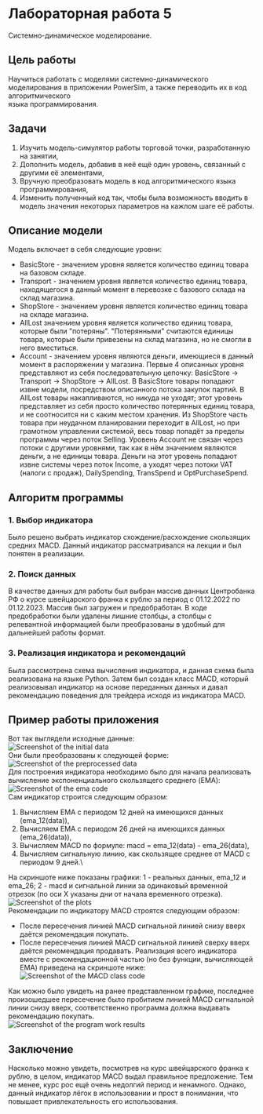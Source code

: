 # Лабораторная работа 5
Системно-динамическое моделирование.
## Цель работы
Научиться работать с моделями системно-динамического моделирования в приложении PowerSim, а также переводить их в код алгоритмического\
языка программирования.
## Задачи
1. Изучить модель-симулятор работы торговой точки, разработанную на занятии,
2. Дополнить модель, добавив в неё ещё один уровень, связанный с другими её элементами,
3. Вручную преобразовать модель в код алгоритмического языка программирования,
4. Изменить полученный код так, чтобы была возможность вводить в модель значения некоторых параметров на кажлом шаге её работы.
## Описание модели
Модель включает в себя следующие уровни:
- BasicStore - значением уровня является количество единиц товара на базовом складе.
- Transport - значением уровня является количество единиц товара, находящегося в данный момент в перевозке с базового склада на склад магазина.
- ShopStore - значением уровня является количество единиц товара на складе магазина.
- AllLost значением уровня является количество единиц товара, которые были "потеряны". "Потерянными" считаются единицы товара, которые были привезены на склад магазина, но не смогли в него вместиться.
- Account - значением уровня являются деньги, имеющиеся в данный момент в распоряжении у магазина.
Первые 4 описанных уровня представляют из себя последовательную цепочку: BasicStore -> Transport -> ShopStore -> AllLost. В BasicStore товары попадают извне модели, посредством описанного потока закупок партий. В AllLost товары накапливаются, но никуда не уходят; этот уровень представляет из себя просто количество потерянных единиц товара, и не соотносится ни с каким местом хранения. Из ShopStore часть товара при неудачном планировании переходит в AllLost, но при грамотном управлении системой, весь товар попадёт за пределы программы через поток Selling.
Уровень Account не связан через потоки с другими уровнями, так как в нём значением являются деньги, а не единицы товара. Деньги на этот уровень попадают извне системы через поток Income, а уходят через потоки VAT (налоги с продаж), DailySpending, TransSpend и OptPurchaseSpend.
## Алгоритм программы
### 1. Выбор индикатора
Было решено выбрать индикатор схождение/расхождение скользящих средних MACD. Данный индикатор рассматривался на лекции и был понятен в реализации.
### 2. Поиск данных
В качестве данных для работы был выбран массив данных Центробанка РФ о курсе швейцарского франка к рублю за период с 01.12.2022 по 01.12.2023. Массив был загружен и предобработан. В ходе предобработки были удалены лишние столбцы, а столбцы с релевантной информацией были преобразованы в удобный для дальнейшей работы формат.
### 3. Реализация индикатора и рекомендаций
Была рассмотрена схема вычисления индикатора, и данная схема была реализована на языке Python. Затем был создан класс MACD, который реализовывал индикатор на основе переданных данных и давал рекомендацию поведения для трейдера исходя из индикатора MACD.
## Пример работы приложения
Вот так выглядели исходные данные:\
![Screenshot of the initial data](/lab2/img4.png)\
Они были преобразованы к следующей форме:\
![Screenshot of the preprocessed data](/lab2/img5.png)\
Для построения индикатора необходимо было для начала реализовать вычисление экспоненциального скользящего среднего (EMA):\
![Screenshot of the ema code](/lab2/img0.png)\
Сам индикатор строится следующим образом:
1. Вычисляем EMA с периодом 12 дней на имеющихся данных (ema_12(data)),
2. Вычисляем EMA с периодом 26 дней на имеющихся данных (ema_26(data)),
3. Вычисляем MACD по формуле: macd = ema_12(data) - ema_26(data),
4. Вычисляем сигнальную линию, как скользящее среднее от MACD с периодом 9 дней.\

На скриншоте ниже показаны графики: 1 - реальных данных, ema_12 и ema_26; 2 - macd и сигнальной линии за одинаковый временной отрезок (по оси X указаны дни от начала временного отрезка).
![Screenshot of the plots](/lab2/img2.png)\
Рекомендации по индикатору MACD строятся следующим образом:
- После пересечения линией MACD сигнальной линией снизу вверх даётся рекомендация покупать.
- После пересечения линией MACD сигнальной линией сверху вверх даётся рекомендация продавать.
Реализация всего индикатора вместе с рекомендационной частью (но без функции, вычисляющей EMA) приведена на скриншоте ниже:
![Screenshot of the MACD class code](/lab2/img1.png)

Как можно было увидеть на ранее представленном графике, последнее произошедшее пересечение было пробитием линией MACD сигнальной линии снизу вверх, соответственно программа должна выдавать рекомендацию покупать.\
![Screenshot of the program work results](/lab2/img3.png)
## Заключение
Насколько можно увидеть, посмотрев на курс швейцарского франка к рублю, в целом, индикатор MACD выдал правильное предложение. Тем не менее, курс рос ещё очень недолгий период и ненамного. Однако, данный индикатор лёгок в использовании и прост в понимании, что повышает привлекательность его использования.